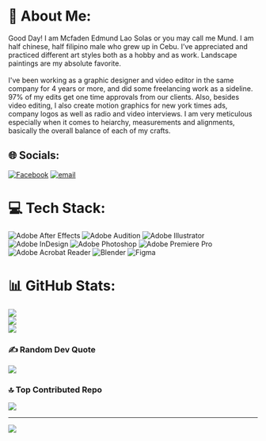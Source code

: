 # 💫 About Me:
Good Day! I am Mcfaden Edmund Lao Solas or you may call me Mund. I am half chinese, half filipino male who grew up in Cebu. I’ve appreciated and practiced different art styles both as a hobby and as work. Landscape paintings are my absolute favorite.<br><br>I've been working as a graphic designer and video editor  in the same company for 4 years or more, and did some freelancing work as a sideline. 97% of my edits get one time approvals from our clients. Also, besides video editing, I also create motion graphics for new york times ads, company logos as well as radio and video interviews. I am very meticulous especially when it comes to heiarchy, measurements and alignments, basically the overall balance of each of my crafts.


## 🌐 Socials:
[![Facebook](https://img.shields.io/badge/Facebook-%231877F2.svg?logo=Facebook&logoColor=white)](https://facebook.com/https://www.facebook.com/Sol0896) [![email](https://img.shields.io/badge/Email-D14836?logo=gmail&logoColor=white)](mailto:malcolmtroy888@gmail.com) 

# 💻 Tech Stack:
![Adobe After Effects](https://img.shields.io/badge/Adobe%20After%20Effects-9999FF.svg?style=for-the-badge&logo=Adobe%20After%20Effects&logoColor=white) ![Adobe Audition](https://img.shields.io/badge/Adobe%20Audition-9999FF.svg?style=for-the-badge&logo=Adobe%20Audition&logoColor=white) ![Adobe Illustrator](https://img.shields.io/badge/adobe%20illustrator-%23FF9A00.svg?style=for-the-badge&logo=adobe%20illustrator&logoColor=white) ![Adobe InDesign](https://img.shields.io/badge/Adobe%20InDesign-49021F?style=for-the-badge&logo=adobeindesign&logoColor=FF3366) ![Adobe Photoshop](https://img.shields.io/badge/adobe%20photoshop-%2331A8FF.svg?style=for-the-badge&logo=adobe%20photoshop&logoColor=white) ![Adobe Premiere Pro](https://img.shields.io/badge/Adobe%20Premiere%20Pro-9999FF.svg?style=for-the-badge&logo=Adobe%20Premiere%20Pro&logoColor=white) ![Adobe Acrobat Reader](https://img.shields.io/badge/Adobe%20Acrobat%20Reader-EC1C24.svg?style=for-the-badge&logo=Adobe%20Acrobat%20Reader&logoColor=white) ![Blender](https://img.shields.io/badge/blender-%23F5792A.svg?style=for-the-badge&logo=blender&logoColor=white) ![Figma](https://img.shields.io/badge/figma-%23F24E1E.svg?style=for-the-badge&logo=figma&logoColor=white)
# 📊 GitHub Stats:
![](https://github-readme-stats.vercel.app/api?username=Mcfaden96&theme=dark&hide_border=true&include_all_commits=false&count_private=false)<br/>
![](https://nirzak-streak-stats.vercel.app/?user=Mcfaden96&theme=dark&hide_border=true)<br/>
![](https://github-readme-stats.vercel.app/api/top-langs/?username=Mcfaden96&theme=dark&hide_border=true&include_all_commits=false&count_private=false&layout=compact)

### ✍️ Random Dev Quote
![](https://quotes-github-readme.vercel.app/api?type=horizontal&theme=dark)

### 🔝 Top Contributed Repo
![](https://github-contributor-stats.vercel.app/api?username=Mcfaden96&limit=5&theme=dark&combine_all_yearly_contributions=true)

---
[![](https://visitcount.itsvg.in/api?id=Mcfaden96&icon=0&color=12)](https://visitcount.itsvg.in)

<!-- Proudly created with GPRM ( https://gprm.itsvg.in ) -->
